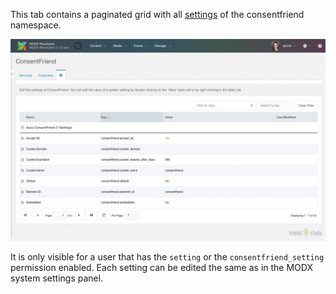 This tab contains a paginated grid with all [settings](../03_System_Settings.md) of the consentfriend
namespace.

[![](img/settings.png)](img/settings.png)

It is only visible for a user that has the `setting` or the
`consentfriend_setting` permission enabled. Each setting can be edited the
same as in the MODX system settings panel.
